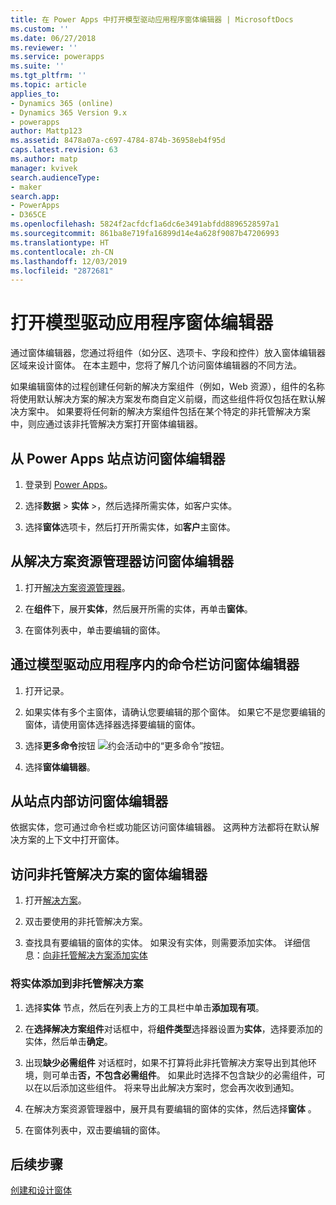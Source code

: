 ```yaml
---
title: 在 Power Apps 中打开模型驱动应用程序窗体编辑器 | MicrosoftDocs
ms.custom: ''
ms.date: 06/27/2018
ms.reviewer: ''
ms.service: powerapps
ms.suite: ''
ms.tgt_pltfrm: ''
ms.topic: article
applies_to:
- Dynamics 365 (online)
- Dynamics 365 Version 9.x
- powerapps
author: Mattp123
ms.assetid: 8478a07a-c697-4784-874b-36958eb4f95d
caps.latest.revision: 63
ms.author: matp
manager: kvivek
search.audienceType:
- maker
search.app:
- PowerApps
- D365CE
ms.openlocfilehash: 5824f2acfdcf1a6dc6e3491abfdd8896528597a1
ms.sourcegitcommit: 861ba8e719fa16899d14e4a628f9087b47206993
ms.translationtype: HT
ms.contentlocale: zh-CN
ms.lasthandoff: 12/03/2019
ms.locfileid: "2872681"
---
```

# <a name="open-the-model-driven-app-form-editor"></a>打开模型驱动应用程序窗体编辑器 
通过窗体编辑器，您通过将组件（如分区、选项卡、字段和控件）放入窗体编辑器区域来设计窗体。 在本主题中，您将了解几个访问窗体编辑器的不同方法。
 
如果编辑窗体的过程创建任何新的解决方案组件（例如，Web 资源），组件的名称将使用默认解决方案的解决方案发布商自定义前缀，而这些组件将仅包括在默认解决方案中。 如果要将任何新的解决方案组件包括在某个特定的非托管解决方案中，则应通过该非托管解决方案打开窗体编辑器。  

## <a name="access-the-form-editor-from-the-power-apps-site"></a>从 Power Apps 站点访问窗体编辑器

1. 登录到 [Power Apps](https://make.powerapps.com/)。 

2. 选择**数据** > **实体** >，然后选择所需实体，如客户实体。 

3. 选择**窗体**选项卡，然后打开所需实体，如**客户**主窗体。

## <a name="access-the-form-editor-from-solution-explorer"></a>从解决方案资源管理器访问窗体编辑器
  
1.  打开[解决方案资源管理器](advanced-navigation.md#solution-explorer)。
  
2.  在**组件**下，展开**实体**，然后展开所需的实体，再单击**窗体**。  
  
3.  在窗体列表中，单击要编辑的窗体。  
  

## <a name="access-the-form-editor-through-the-command-bar-within-a-model-driven-app"></a>通过模型驱动应用程序内的命令栏访问窗体编辑器 
  
1.  打开记录。  
  
2.  如果实体有多个主窗体，请确认您要编辑的那个窗体。 如果它不是您要编辑的窗体，请使用窗体选择器选择要编辑的窗体。  
  
3.  选择**更多命令**按钮 ![约会活动中的“更多命令”按钮](media/more-commands.gif "“约会活动”中的“更多命令”按钮")。  
  
4.  选择**窗体编辑器**。  

## <a name="access-the-form-editor-from-within-app"></a>从站点内部访问窗体编辑器
  
 依据实体，您可通过命令栏或功能区访问窗体编辑器。 这两种方法都将在默认解决方案的上下文中打开窗体。 

## <a name="access-the-form-editor-for-an-unmanaged-solution"></a>访问非托管解决方案的窗体编辑器  
  
1.  打开[解决方案](advanced-navigation.md#solutions)。  
  
2.  双击要使用的非托管解决方案。  
  
3.  查找具有要编辑的窗体的实体。 如果没有实体，则需要添加实体。 详细信息：[向非托管解决方案添加实体](#add-an-entity-to-an-unmanaged-solution) 
  
### <a name="add-an-entity-to-an-unmanaged-solution"></a>将实体添加到非托管解决方案  
  
1.  选择**实体** 节点，然后在列表上方的工具栏中单击**添加现有项**。  
  
2.  在**选择解决方案组件**对话框中，将**组件类型**选择器设置为**实体**，选择要添加的实体，然后单击**确定**。  
  
3.  出现**缺少必需组件** 对话框时，如果不打算将此非托管解决方案导出到其他环境，则可单击**否，不包含必需组件**。 如果此时选择不包含缺少的必需组件，可以在以后添加这些组件。 将来导出此解决方案时，您会再次收到通知。  
  
5.  在解决方案资源管理器中，展开具有要编辑的窗体的实体，然后选择**窗体** 。  
  
6.  在窗体列表中，双击要编辑的窗体。  

## <a name="next-steps"></a>后续步骤

[创建和设计窗体](create-design-forms.md)
